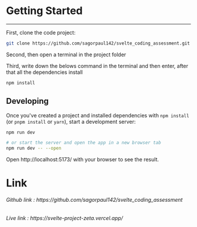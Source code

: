 # Getting Started
<hr/>

First, clone the code project:

```bash
git clone https://github.com/sagorpaul142/svelte_coding_assessment.git
```
Second, then open a terminal in the project folder

Third, write down the belows command in the terminal and then enter, after that all the dependencies install

```bash
npm install
```

## Developing

Once you've created a project and installed dependencies with `npm install` (or `pnpm install` or `yarn`), start a development server:

```bash
npm run dev

# or start the server and open the app in a new browser tab
npm run dev -- --open
```

Open http://localhost:5173/ with your browser to see the result.

# Link
<h6>Github link : https://github.com/sagorpaul142/svelte_coding_assessment </h6>
<h6>Live link : https://svelte-project-zeta.vercel.app/ </h6>
